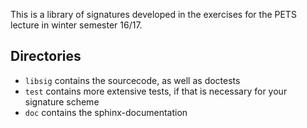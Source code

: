 This is a library of signatures developed in the exercises for the
PETS lecture in winter semester 16/17.

## Directories
- `libsig` contains the sourcecode, as well as doctests
- `test` contains more extensive tests, if that is necessary for your signature scheme
- `doc` contains the sphinx-documentation
